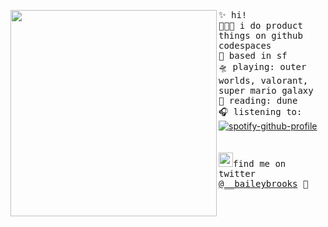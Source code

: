 <img align="left" width="330" src="https://i.postimg.cc/Qxzycd3J/octocat-1607474030530.png"> <samp> ✨ hi! <br>
  👩🏼‍💻 i do product things on github codespaces<br> 
  🌁 based in sf <br>
  🛸 playing: outer worlds, valorant, super mario galaxy<br>
  📖 reading: dune <br> 
  🎧 listening to: <br> </samp>
[![spotify-github-profile](https://spotify-github-profile.vercel.app/api/view?uid=22thftxib35zraloo4ct2unwa&cover_image=true&theme=natemoo-re)](https://github.com/kittinan/spotify-github-profile) <br>
<br><br>
<samp><img src="https://img.icons8.com/color/2x/twitter.png" width="23">find me on twitter [@__baileybrooks](https://www.twitter.com/__baileybrooks) 💭


